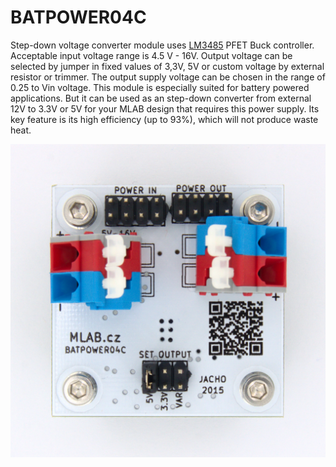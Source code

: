 # BATPOWER04C

Step-down voltage converter module uses [LM3485](doc/pdf/lm3485.pdf) PFET Buck controller. Acceptable input voltage range is 4.5 V - 16V. Output voltage can be selected by jumper in fixed values of 3,3V, 5V or custom voltage by external resistor or trimmer. The output supply voltage can be chosen in the range of 0.25 to Vin voltage. This module is especially suited for battery powered applications. But it can be used as an step-down converter from external 12V to 3.3V or 5V for your MLAB design that requires this power supply. Its key feature is its high efficiency (up to 93%), which will not produce waste heat.

![BATPOWER04C](/doc/img/BATPOWER04C_top_big.jpg)


